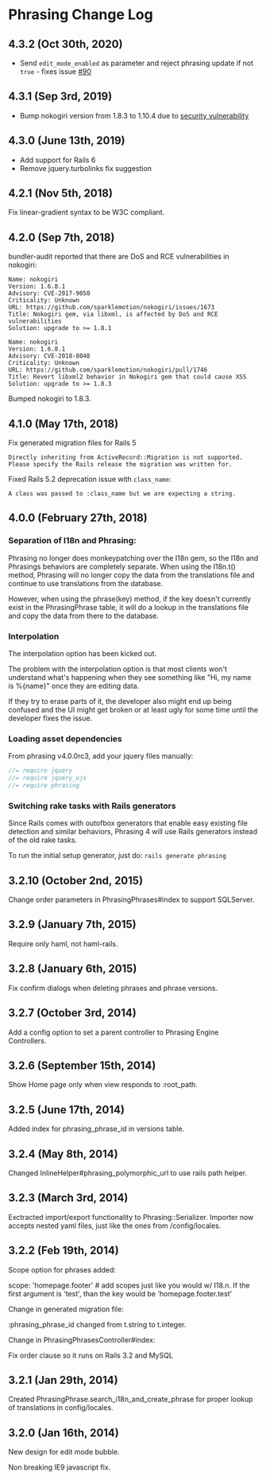 # Phrasing Change Log

## 4.3.2 (Oct 30th, 2020)

- Send `edit_mode_enabled` as parameter and reject phrasing update if not `true` - fixes issue [#90](https://github.com/infinum/phrasing/issues/90)

## 4.3.1 (Sep 3rd, 2019)

- Bump nokogiri version from 1.8.3 to 1.10.4 due to [security vulnerability](https://github.com/sparklemotion/nokogiri/issues/1915)

## 4.3.0 (June 13th, 2019)

- Add support for Rails 6
- Remove jquery.turbolinks fix suggestion

## 4.2.1 (Nov 5th, 2018)

Fix linear-gradient syntax to be W3C compliant.

## 4.2.0 (Sep 7th, 2018)

bundler-audit reported that there are DoS and RCE vulnerabilities in nokogiri:
```
Name: nokogiri
Version: 1.6.8.1
Advisory: CVE-2017-9050
Criticality: Unknown
URL: https://github.com/sparklemotion/nokogiri/issues/1673
Title: Nokogiri gem, via libxml, is affected by DoS and RCE vulnerabilities
Solution: upgrade to >= 1.8.1

Name: nokogiri
Version: 1.6.8.1
Advisory: CVE-2018-8048
Criticality: Unknown
URL: https://github.com/sparklemotion/nokogiri/pull/1746
Title: Revert libxml2 behavior in Nokogiri gem that could cause XSS
Solution: upgrade to >= 1.8.3
```

Bumped nokogiri to 1.8.3.

## 4.1.0 (May 17th, 2018)

Fix generated migration files for Rails 5
```
Directly inheriting from ActiveRecord::Migration is not supported. Please specify the Rails release the migration was written for.
```

Fixed Rails 5.2 deprecation issue with `class_name`:
```
A class was passed to :class_name but we are expecting a string.
```

## 4.0.0 (February 27th, 2018)

### Separation of I18n and Phrasing:

Phrasing no longer does monkeypatching over the I18n gem, so the I18n and Phrasings behaviors are completely separate.
When using the I18n.t() method, Phrasing will no longer copy the data from the translations file and continue to use translations from the database.

However, when using the phrase(key) method, if the key doesn't currently exist in the PhrasingPhrase table, it will do a lookup in the translations file and copy the data from there to the database.

### Interpolation

The interpolation option has been kicked out.

The problem with the interpolation option is that most clients won't understand what's happening when they see something like "Hi, my name is %{name}" once they are editing data.

If they try to erase parts of it, the developer also might end up being confused and the UI might get broken or at least ugly for some time until the developer fixes the issue.

### Loading asset dependencies

From phrasing v4.0.0rc3, add your jquery files manually:

```javascript
//= require jquery
//= require jquery_ujs
//= require phrasing
```

### Switching rake tasks with Rails generators

Since Rails comes with outofbox generators that enable easy existing file detection and similar behaviors, Phrasing 4 will use Rails generators instead of the old rake tasks.

To run the initial setup generator, just do: `rails generate phrasing`

## 3.2.10 (October 2nd, 2015)

Change order parameters in PhrasingPhrases#index to support SQLServer.

## 3.2.9 (January 7th, 2015)

Require only haml, not haml-rails.

## 3.2.8 (January 6th, 2015)

Fix confirm dialogs when deleting phrases and phrase versions.

## 3.2.7 (October 3rd, 2014)

Add a config option to set a parent controller to Phrasing Engine Controllers.

## 3.2.6 (September 15th, 2014)

Show Home page only when view responds to :root_path.

## 3.2.5 (June 17th, 2014)

Added index for phrasing_phrase_id in versions table.

## 3.2.4 (May 8th, 2014)

Changed InlineHelper#phrasing_polymorphic_url to use rails path helper.

## 3.2.3 (March 3rd, 2014)

Exctracted import/export functionality to Phrasing::Serializer. Importer now accepts nested yaml files, just like the ones from /config/locales.

## 3.2.2 (Feb 19th, 2014)

Scope option for phrases added:

scope: 'homepage.footer' # add scopes just like you would w/ I18.n. If the first argument is 'test', than the key would be 'homepage.footer.test'

Change in generated migration file:

:phrasing_phrase_id changed from t.string to t.integer.

Change in PhrasingPhrasesController#index:

Fix order clause so it runs on Rails 3.2 and MySQL

## 3.2.1 (Jan 29th, 2014)

Created PhrasingPhrase.search_i18n_and_create_phrase for proper lookup of translations in config/locales.

## 3.2.0 (Jan 16th, 2014)

New design for edit mode bubble.

Non breaking IE9 javascript fix.
